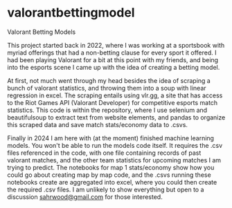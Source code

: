 # valorantbettingmodel
Valorant Betting Models

This project started back in 2022, where I was working at a sportsbook with myriad offerings that had a non-betting clause for every sport it offered. I had been playing Valorant for a bit at this point with my friends, and being into the esports scene I came up with the idea of creating a betting model.

At first, not much went through my head besides the idea of scraping a bunch of valorant statistics, and throwing them into a soup with linear regression in excel. The scraping entails using vlr.gg, a site that has access to the Riot Games API (Valorant Developer) for competitive esports match statistics. This code is within the repository, where I use selenium and beautifulsoup to extract text from website elements, and pandas to organize this scraped data and save match stats/economy data to .csvs. 

Finally in 2024 I am here with (at the moment) finished machine learning models. You won't be able to run the models code itself. It requires the .csv files referenced in the code, with one file containing records of past valorant matches, and the other team statistics for upcoming matches I am trying to predict. The notebooks for map 1 stats/economy show how you could go about creating map by map code, and the .csvs running these notebooks create are aggregated into excel, where you could then create the required .csv files. I am unlikely to show everything but open to a discussion sahrwood@gmail.com for those interested. 

